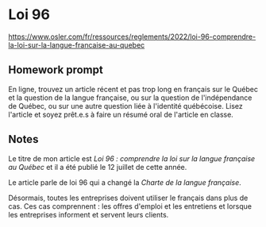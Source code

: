 # Loi 96

https://www.osler.com/fr/ressources/reglements/2022/loi-96-comprendre-la-loi-sur-la-langue-francaise-au-quebec

## Homework prompt

En ligne, trouvez un article récent et pas trop long en français sur le Québec et la question de la langue française, ou sur la question de l'indépendance de Québec, ou sur une autre question liée à l'identité québécoise. Lisez l'article et soyez prêt.e.s à faire un résumé oral de l'article en classe. 


## Notes

Le titre de mon article est *Loi 96 : comprendre la loi sur la langue française au Québec*
et il a été publié le 12 juillet de cette année.

Le article parle de loi 96 qui a changé la *Charte de la langue française*.

Désormais, toutes les entreprises doivent utiliser le français dans plus de cas. Ces cas comprennent : les offres d'emploi et les entretiens et lorsque les entreprises informent et servent leurs clients.

